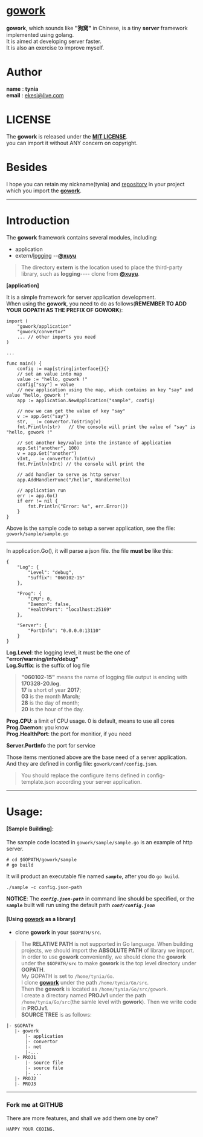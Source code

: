 # [gowork](https://github.com/tynia/gowork.git)
**gowork**, which sounds like **"狗窝"** in Chinese, is a tiny **server** framework implemented using golang.  
It is aimed at developing server faster.  
It is also an exercise to improve myself.  

# Author
**name**  : **tynia**  
**email** : [ekesi@live.com](ekesi@live.com)

# LICENSE
The **gowork** is released under the [**MIT LICENSE**](http://opensource.org/licenses/mit-license.php).  
you can import it without ANY concern on copyright.  

# Besides
I hope you can retain my nickname(tynia) and [repository](https://github.com/tynia/gowork) in your project which you import the [**gowork**](https://github.com/tynia/gowork).  

---
# Introduction
The **gowork** framework contains several modules, including:
- application 
- extern/[logging](https://github.com/xuyu/logging)   --[**@xuyu**](https://github.com/xuyu) 
> The directory **extern** is the location used to place the third-party library, such as **logging**---- clone from [**@xuyu**](https://github.com/xuyu/logging.git).

**[application]** 

It is a simple framework for server application development.  
When using the **gowork**, you need to do as follows(**REMEMBER TO ADD YOUR GOPATH AS THE PREFIX OF GOWORK**):
```
import (
    "gowork/application"
    "gowork/convertor"
    ... // other imports you need
)

...

func main() {
    config := map[string]interface{}{}
    // set an value into map
    value := "hello, gowork !"
    config["say"] = value
    // new application using the map, which contains an key "say" and value "hello, gowork !"
    app := application.NewApplication("sample", config)

    // now we can get the value of key "say"
    v := app.Get("say")
    str, _ := convertor.ToString(v) 
    fmt.Println(str)   // the console will print the value of "say" is "hello, gowork !"

    // set another key/value into the instance of application
    app.Set("another", 100)
    v = app.Get("another")
    vInt, _ := convertor.ToInt(v)
    fmt.Println(vInt) // the console will print the

    // add handler to serve as http server
    app.AddHandlerFunc("/hello", HandlerHello)

    // application run
    err := app.Go()
    if err != nil {
	    fmt.Println("Error: %s", err.Error())
    }
}
``` 
Above is the sample code to setup a server application, see the file: ```gowork/sample/sample.go```  

---
In application.Go(), it will parse a json file. the file **must be** like this: 
```
{
	"Log": {
		"Level": "debug",
		"Suffix": "060102-15"
	},
	
	"Prog": {
		"CPU": 0,
		"Daemon": false,
		"HealthPort": "localhost:25169"
	},
	
	"Server": {
		"PortInfo": "0.0.0.0:13110"
	}
}
```
**Log.Level**: the logging level, it must be the one of **"error/warning/info/debug"**  
**Log.Suffix**: is the suffix of log file  
> **"060102-15"** means the name of logging file output is ending with **170328-20.log**.  
**17** is short of year **2017**;  
**03** is the month **March**;  
**28** is the day of month;  
**20** is the hour of the day.  

**Prog.CPU**: a limit of CPU usage. 0 is default, means to use all cores  
**Prog.Daemon**: you know  
**Prog.HealthPort**: the port for monitior, if you need  

**Server.PortInfo** the port for service 

Those items mentioned above are the base need of a server application. And they are defined in config file: ```gowork/conf/config.json```.
> You should replace the configure items defined in config-template.json according your server application. 

---
# Usage:
#### [Sample Building]:
The sample code located in ```gowork/sample/sample.go``` is an example of http server.

```
# cd $GOPATH/gowork/sample
# go build
```

It will product an executable file named ***```sample```***, after you do ```go build```.

```
./sample -c config.json-path
```

**NOTICE**: The ***```config.json-path```*** in command line should be specified, or the **```sample```** built will run using the default path ***```conf/config.json```***

#### [Using [**gowork**](https://github.com/tynia/gowork) as a library]
* clone **gowork** in your ```$GOPATH/src```.
> The **RELATIVE PATH** is not supported in Go language. When building projects, we should import the **ABSOLUTE PATH** of library we import. In order to use **gowork** conveniently, we should clone the **gowork** under the **```$GOPATH/src```** to make **gowork** is the top level directory under **GOPATH**.  
My GOPATH is set to ```/home/tynia/Go```.  
I clone [**gowork**](https://github.com/tynia/gowork) under the path ```/home/tynia/Go/src```.  
Then the **gowork** is located as ```/home/tynia/Go/src/gowork```.  
I create a directory named **PROJv1** under the path ```/home/tynia/Go/src```(the samle level with **gowork**). Then we write code in **PROJv1**.  
**SOURCE TREE** is as follows:
```
|- $GOPATH  
   |- gowork  
       |- application  
       |- convertor  
       |- net  
       |-...  
   |- PROJ1  
       |- source file  
       |- source file  
       |- ...
   |- PROJ2  
   |- PROJ3
```
---------------------------
### Fork me at GITHUB
There are more features, and shall we add them one by one?

```HAPPY YOUR CODING.```
